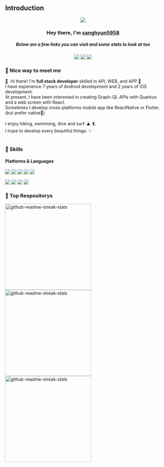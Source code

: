 ## Introduction
<p align="center">
<img src="https://readme-typing-svg.demolab.com/?font=Fira+Code&pause=1000&color=F7ED1F&random=false&width=435&lines=9+%2B+years+of+coding+experience;React+Native" /></a>
</p>

<h3 align="center">Hey there, I'm <a href="https://github.com/sanghyun5958">sanghyun5958</a></h3>
<h5 align="center">Below are a few links you can visit and some stats to look at too</h5>


<p align="center">
  <a href="https://www.linkedin.com/in/cowkite/" target="_blank"><img src="https://img.shields.io/badge/LinkedIn-0A66C2?style=flat-square&logo=Linkedin&logoColor=white"/></a>
  <a href="mailto:sanghyun5958@gmail.com" target="_blank"><img src="https://img.shields.io/badge/sanghyun5958@gmail.com-EA4335?style=flat-square&logo=Gmail&logoColor=white"/></a>
 <a href="https://medium.com/@jerry5958" target="_blank"><img src="https://img.shields.io/badge/Medium%20Tech%20Blog-000ff?style=flat-square&logo=medium&logoColor=white"/></a>
 </p>
 


### 🤞 Nice way to meet me

<p>
  👋&nbsp; Hi there! I'm <b>full stack developer</b> skilled in API, WEB, and APP.🚀<br/>
  I have experience 7 years of Android development and 2 years of iOS development.<br/>
  At present, I have been interested in creating Graph-QL APIs with Quarkus and a web screen with React.<br/>
  Sometimes I develop cross-platforms mobile app like ReactNative or Flutter. (but prefer native💖)<br/><br/>
  I enjoy hiking, swimming, dive and surf. ⛰ 🏄<br/>
  I hope to develop every beautiful things. ✨ <br/><br/>
</p>


### 💪 Skills
#### Platforms & Languages
<p>
  <img src="https://img.shields.io/badge/ReactNative-61DAFB?style=flat-square&logo=React&logoColor=black"/>
  <img src="https://img.shields.io/badge/React-61DAFB?style=flat-square&logo=React&logoColor=black"/>
  <img src="https://img.shields.io/badge/Android-3DDC84?style=flat-square&logo=Android&logoColor=white"/>
  <img src="https://img.shields.io/badge/iOS-000000?style=flat-square&logo=iOS&logoColor=white"/>
  <img src="https://img.shields.io/badge/Flutter-02569B?style=flat-square&logo=Flutter&logoColor=white"/>
</p>
<p>
  <img src="https://img.shields.io/badge/TypeScript-3178C6?style=flat-square&logo=TypeScript&logoColor=white"/>
  <img src="https://img.shields.io/badge/Kotlin-0095D5?style=flat-square&logo=Kotlin&logoColor=white"/> 
  <img src="https://img.shields.io/badge/Java-007396?style=flat-square&logo=Java&logoColor=white"/>
  <img src="https://img.shields.io/badge/Swift-FA7343?style=flat-square&logo=Swift&logoColor=white"/>
</p>




### 🤞 Top Respositorys
  <p align="left">
     <a href="https://github.com/sanghyun5958/react-native-kpop"><img width="278" src="https://denvercoder1-github-readme-stats.vercel.app/api/pin/?username=sanghyun5958&repo=react-native-kpop&theme=react&bg_color=1F222E&title_color=F8D866&hide_border=true&icon_color=F8D866&show_icons=false" alt="github-readme-streak-stats"></a>
    <a href="https://github.com/sanghyun5958/api-laravel-kpop"><img width="278" src="https://denvercoder1-github-readme-stats.vercel.app/api/pin/?username=sanghyun5958&repo=api-laravel-kpop&theme=react&bg_color=1F222E&title_color=F8D866&hide_border=true&icon_color=F8D866&show_icons=false" alt="github-readme-streak-stats"></a>
   <a href="https://github.com/sanghyun5958/react-native-modern-qrscanner"><img width="278" src="https://denvercoder1-github-readme-stats.vercel.app/api/pin/?username=sanghyun5958&repo=react-native-modern-qrscanner&theme=react&bg_color=1F222E&title_color=F8D866&hide_border=true&icon_color=F8D866&show_icons=false" alt="github-readme-streak-stats"></a>
  </p>
